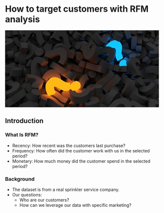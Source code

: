 # How to target customers with RFM analysis

![alt text](/images/question-mark-2492009_640.jpg)

## Introduction

### What Is RFM?
- Recency: How recent was the customers last purchase? 
- Frequency: How often did the customer work with us in the selected period?
- Monetary: How much money did the customer spend in the selected period? 

### Background
- The dataset is from a real sprinkler service company. 
- Our questions: 
  - Who are our customers? 
  - How can we leverage our data with specific marketing?

